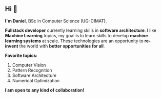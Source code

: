 ## Hi 👋

**I'm Daniel**, BSc in Computer Science (UG-CIMAT),

**Fullstack developer** currently learning skills in **software architecture**. I like **Machine Learning** topics, my goal is to learn skills to develop **machine learning systems** at scale. These technologies are an opportunity to **re-invent** the world with **better opportunities for all**. 


**Favorite topics:**
1. Computer Vision
2. Pattern Recognition
3. Software Architecture
4. Numerical Optimization


**I am open to any kind of collaboration!**
